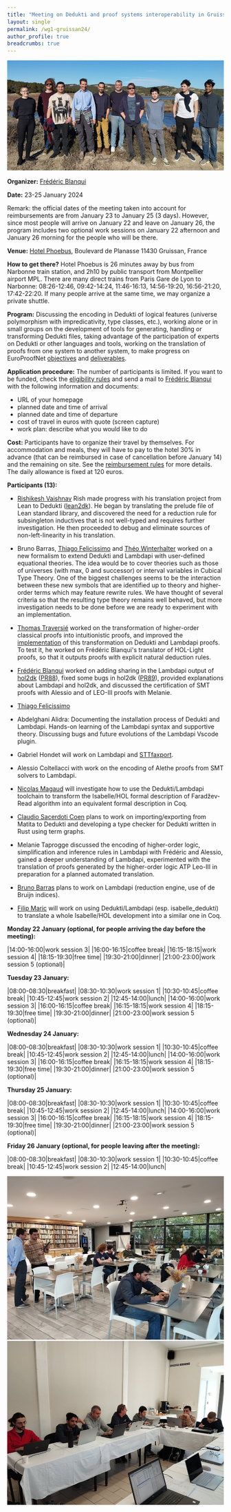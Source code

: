```yaml
---
title: "Meeting on Dedukti and proof systems interoperability in Gruissan in January 2024"
layout: single
permalink: /wg1-gruissan24/
author_profile: true
breadcrumbs: true
---
```


<img src="/_pages/WG1/Gruissan24/IMG_20240124_144635.jpg"/>

**Organizer:** [Frédéric Blanqui](https://blanqui.gitlabpages.inria.fr/)

**Date:** 23-25 January 2024

Remark: the official dates of the meeting taken into account for reimbursements are from January 23 to January 25 (3 days). However, since most people will arrive on January 22 and leave on January 26, the program includes two optional work sessions on January 22 afternoon and January 26 morning for the people who will be there.

**Venue:** [Hotel Phoebus](https://hotels-gruissan.com/), Boulevard de Planasse 11430 Gruissan, France

**How to get there?** Hotel Phoebus is 26 minutes away by bus from
Narbonne train station, and 2h10 by public transport from Montpellier
airport MPL. There are many direct trains from Paris Gare de Lyon to
Narbonne: 08:26-12:46, 09:42-14:24, 11:46-16:13, 14:56-19:20,
16:56-21:20, 17:42-22:20. If many people arrive at the same time, we
may organize a private shuttle.

<!--A shuttle will be organized from/to the train station on October 15 at 15:30, and from the hotel to Remiremont train station on October 19 at 15:00. If you want to take the shuttle, send a mail to [Frédéric Blanqui](https://blanqui.gitlabpages.inria.fr/)-->

**Program:** Discussing the encoding in Dedukti of logical features (universe polymorphism with impredicativity, type classes, etc.), working alone or in small groups on the development of tools for generating, handling or transforming Dedukti files, taking advantage of the participation of experts on Dedukti or other languages and tools, working on the translation of proofs from one system to another system, to make progress on EuroProofNet [objectives](../objectives) and [deliverables](../deliverables).

**Application procedure:** The number of participants is limited. If you want to be funded, check the [eligibility rules](https://europroofnet.github.io/eligibility/) and send a mail to [Frédéric Blanqui](https://blanqui.gitlabpages.inria.fr/) with the following information and documents:

  * URL of your homepage
  * planned date and time of arrival
  * planned date and time of departure
  * cost of travel in euros with quote (screen capture)
  * work plan: describe what you would like to do

**Cost:** Participants have to organize their travel by themselves. For accommodation and meals, they will have to pay to the hotel 30% in advance (that can be reimbursed in case of cancellation before January 14) and the remaining on site. See the [reimbursement rules](https://europroofnet.github.io/reimbursement-rules/) for more details. The daily allowance is fixed at 120 euros.

**Participants (13):**

- [Rishikesh Vaishnav](https://lmf.cnrs.fr/Perso/RishVaishnav) Rish made progress with his translation project from Lean to Dedukti ([lean2dk](https://github.com/Deducteam/lean2dk)). He began by translating the prelude file of Lean standard library, and discovered the need for a reduction rule for subsingleton inductives that is not well-typed and requires further investigation. He then proceeded to debug and eliminate sources of non-left-linearity in his translation.

- Bruno Barras, [Thiago Felicissimo](http://www.lsv.fr/~felicissimo/) and [Théo Winterhalter](https://theowinterhalter.github.io/) worked on a new formalism to extend Dedukti and Lambdapi with user-defined equational theories. The idea would be to cover theories such as those of universes (with max, 0 and successor) or interval variables in Cubical Type Theory. One of the biggest challenges seems to be the interaction between these new symbols that are identified up to theory and higher-order terms which may feature rewrite rules. We have thought of several criteria so that the resulting type theory remains well behaved, but more investigation needs to be done before we are ready to experiment with an implementation.

- [Thomas Traversié](https://thomastraversie.github.io/) worked on the transformation of higher-order classical proofs into intuitionistic proofs, and improved the [implementation](https://github.com/thomastraversie/Construkti) of this transformation on Dedukti and Lambdapi proofs. To test it, he worked on Frédéric Blanqui's translator of HOL-Light proofs, so that it outputs proofs with explicit natural deduction rules.

- [Frédéric Blanqui](https://blanqui.gitlabpages.inria.fr/) worked on adding sharing in the Lambdapi output of [hol2dk](https://github.com/Deducteam/hol2dk/) ([PR88](https://github.com/Deducteam/hol2dk/pull/88)), fixed some bugs in hol2dk ([PR89](https://github.com/Deducteam/hol2dk/pull/89)), provided explanations about Lambdapi and hol2dk, and discussed the certification of SMT proofs with Alessio and of LEO-III proofs with Melanie.

- [Thiago Felicissimo](http://www.lsv.fr/~felicissimo/) <!--will work on CompLF.-->

- Abdelghani Alidra: Documenting the installation process of Dedukti and Lambdapi. Hands-on learning of the Lambdapi syntax and supportive theory. Discussing bugs and future evolutions of the Lambdapi Vscode plugin.

- Gabriel Hondet will work on Lambdapi and [STTfaxport](https://github.com/Deducteam/sttfaxport).

- Alessio Coltellacci with work on the encoding of Alethe proofs from SMT solvers to Lambdapi.

- [Nicolas Magaud](https://dpt-info.u-strasbg.fr/~magaud/) will investigate how to use the Dedukti/Lambdapi toolchain to transform the Isabelle/HOL formal description of Faradžev-Read algorithm into an equivalent formal description in Coq.

- [Claudio Sacerdoti Coen](http://www.cs.unibo.it/~sacerdot/) plans to work on importing/exporting from Matita to Dedukti and developing a type checker for
Dedukti written in Rust using term graphs.

- Melanie Taprogge discussed the encoding of higher-order logic, simplification and inference rules in Lambdapi with Frédéric and Alessio, gained a deeper understanding of Lambdapi, experimented with the translation of proofs generated by the higher-order logic ATP Leo-III in preparation for a planned automated translation.

- [Bruno Barras](http://www.lsv.fr/~barras/) plans to work on Lambdapi (reduction engine, use of de Bruijn indices).

- [Filip Maric](http://www.matf.bg.ac.rs/~filip) will work on using Dedukti/Lambdapi (esp. isabelle_dedukti) to translate a whole Isabelle/HOL development into a similar one in Coq.

**Monday 22 January (optional, for people arriving the day before the meeting):**

|14:00-16:00|work session 3|
|16:00-16:15|coffee break|
|16:15-18:15|work session 4|
|18:15-19:30|free time|
|19:30-21:00|dinner|
|21:00-23:00|work session 5 (optional)|

**Tuesday 23 January:**

|08:00-08:30|breakfast|
|08:30-10:30|work session 1|
|10:30-10:45|coffee break|
|10:45-12:45|work session 2|
|12:45-14:00|lunch|
|14:00-16:00|work session 3|
|16:00-16:15|coffee break|
|16:15-18:15|work session 4|
|18:15-19:30|free time|
|19:30-21:00|dinner|
|21:00-23:00|work session 5 (optional)|

**Wednesday 24 January:**

|08:00-08:30|breakfast|
|08:30-10:30|work session 1|
|10:30-10:45|coffee break|
|10:45-12:45|work session 2|
|12:45-14:00|lunch|
|14:00-16:00|work session 3|
|16:00-16:15|coffee break|
|16:15-18:15|work session 4|
|18:15-19:30|free time|
|19:30-21:00|dinner|
|21:00-23:00|work session 5 (optional)|

**Thursday 25 January:**

|08:00-08:30|breakfast|
|08:30-10:30|work session 1|
|10:30-10:45|coffee break|
|10:45-12:45|work session 2|
|12:45-14:00|lunch|
|14:00-16:00|work session 3|
|16:00-16:15|coffee break|
|16:15-18:15|work session 4|
|18:15-19:30|free time|
|19:30-21:00|dinner|
|21:00-23:00|work session 5 (optional)|

**Friday 26 January (optional, for people leaving after the meeting):**

|08:00-08:30|breakfast|
|08:30-10:30|work session 1|
|10:30-10:45|coffee break|
|10:45-12:45|work session 2|
|12:45-14:00|lunch|

<img src="/_pages/WG1/Gruissan24/IMG_20240123_172836.jpg"/>
<img src="/_pages/WG1/Gruissan24/IMG_20240123_135333.jpg"/>

